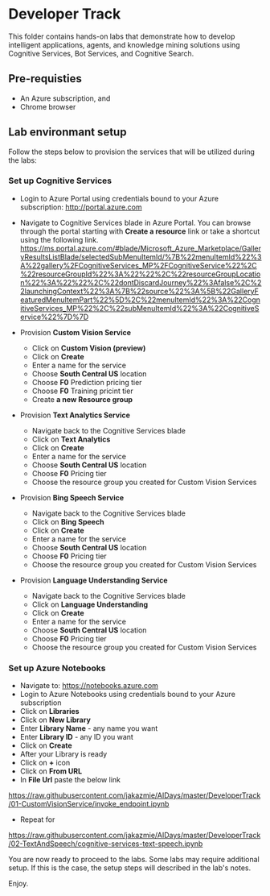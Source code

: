 # Developer Track

This folder contains hands-on labs that demonstrate how to develop intelligent applications, agents, and knowledge mining solutions using Cognitive Services, Bot Services, and Cognitive Search.

## Pre-requisties

- An Azure subscription, and 
- Chrome browser
  
## Lab environmant setup

Follow the steps below to provision the services that will be utilized during the labs:

### Set up Cognitive Services

* Login to Azure Portal using credentials bound to your Azure subscription:
http://portal.azure.com

* Navigate to Cognitive Services blade in Azure Portal. You can browse through the portal starting with **Create a resource** link or take a shortcut using the following link. 
https://ms.portal.azure.com/#blade/Microsoft_Azure_Marketplace/GalleryResultsListBlade/selectedSubMenuItemId/%7B%22menuItemId%22%3A%22gallery%2FCognitiveServices_MP%2FCognitiveService%22%2C%22resourceGroupId%22%3A%22%22%2C%22resourceGroupLocation%22%3A%22%22%2C%22dontDiscardJourney%22%3Afalse%2C%22launchingContext%22%3A%7B%22source%22%3A%5B%22GalleryFeaturedMenuItemPart%22%5D%2C%22menuItemId%22%3A%22CognitiveServices_MP%22%2C%22subMenuItemId%22%3A%22CognitiveService%22%7D%7D


* Provision **Custom Vision Service**
  * Click on **Custom Vision (preview)**
  * Click on **Create**
  * Enter a name for the service
  * Choose **South Central US** location
  * Choose **F0** Prediction pricing tier
  * Choose **F0** Training pricint tier
  * Create **a new Resource group**
  
* Provision **Text Analytics Service**
  * Navigate back to the Cognitive Services blade
  * Click on **Text Analytics**
  * Click on **Create**
  * Enter a name for the service
  * Choose **South Central US** location
  * Choose **F0** Pricing tier
  * Choose the resource group you created for Custom Vision Services
  
* Provision  **Bing Speech Service**
  * Navigate back to the Cognitive Services blade
  * Click on **Bing Speech**
  * Click on **Create**
  * Enter a name for the service
  * Choose **South Central US** location
  * Choose **F0** Pricing tier
  * Choose the resource group you created for Custom Vision Services
  
* Provision  **Language Understanding Service**
  * Navigate back to the Cognitive Services blade
  * Click on **Language Understanding**
  * Click on **Create**
  * Enter a name for the service
  * Choose **South Central US** location
  * Choose **F0** Pricing tier
  * Choose the resource group you created for Custom Vision Services
  
### Set up Azure Notebooks

* Navigate to: https://notebooks.azure.com
* Login to Azure Notebooks using credentials bound to your Azure subscription
* Click on **Libraries**
* Click on **New Library**
* Enter **Library Name** - any name you want
* Enter **Library ID** - any ID you want
* Click on **Create**
* After your Library is ready
* Click on **+** icon
* Click on **From URL**
* In **File Url** paste the below link

https://raw.githubusercontent.com/jakazmie/AIDays/master/DeveloperTrack/01-CustomVisionService/invoke_endpoint.ipynb

* Repeat for

https://raw.githubusercontent.com/jakazmie/AIDays/master/DeveloperTrack/02-TextAndSpeech/cognitive-services-text-speech.ipynb



You are now ready to proceed to the labs. Some labs may require additional setup. If this is the case, the setup steps will described in the lab's notes.

Enjoy.



